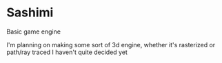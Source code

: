 # Sashimi
Basic game engine

I'm planning on making some sort of 3d engine, whether it's rasterized or path/ray traced I haven't quite decided yet
